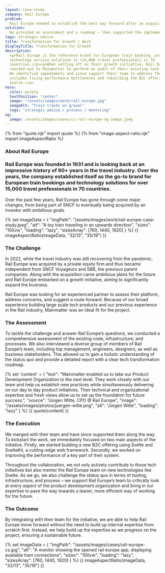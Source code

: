 ```yaml
---
layout: case-study
company: Rail Europe
problem:
  Rail Europe needed to establish the best way forward after an acquisition.
solution:
  We provided an assessment and a roadmap – then supported the implementation.
tags: Strategic advice
title: Transformation for Growth | Work
displayTitle: Transformation for Growth
description:
  <p>Rail Europe is the reference brand for European train booking, providing
  technology service solutions to +15,000 travel professionals in 70
  countries.</p><p>When setting off on their growth initiative, Rail Europe
  reached out to Mainmatter to perform an audit of their existing tech platform.
  We identified impediments and since support their team to address those which
  includes fixing performance bottlenecks and rebuilding the B2C offering in
  Svelte.</p>
hero:
  color: purple
  textPosition: "center"
  image: "/assets/images/work/rail-europe.jpg"
  imageAlt: "Train tracks on gravel"
  tags: "strategic advice / process / mentoring"
og:
  image: /assets/images/cases/cs-rail-europe-og-image.jpeg
---
```


{% from "quote.njk" import quote %}
{% from "image-aspect-ratio.njk" import imageAspectRatio %}

<div class="case-study__section">
  <h3 class="case-study__heading">About Rail Europe</h3>
  <div class="case-study__text">
    <h3 class="h4">Rail Europe was founded in 1931 and is looking back at an impressive history of 90+ years in the travel industry. Over the years, the company established itself as the go-to brand for European train bookings and technology solutions for over 15,000 travel professionals in 70 countries.</h3>
    <p>Over the past few years, Rail Europe has gone through some major changes, from being part of SNCF to eventually being acquired by an investor with ambitious goals.</p>
  </div>
</div>

<section class="case-study__section">
  {% set imageData = {
    "imgPath": "/assets/images/work/rail-europe-case-study.jpeg",
    "alt": "A toy train traveling in an upwards direction",
    "sizes": "100vw",
    "loading": "lazy",
    "sizesArray": [760, 1440, 1920]
  } %}
  {{ imageAspectRatio(imageData, "32/13", "35/19") }}
</section>

<div class="case-study__section">
  <h3 class="case-study__heading">The Challenge</h3>
  <div class="case-study__text">
    <p>In 2022, while the travel industry was still recovering from the pandemic, Rail Europe was acquired by a private equity firm and thus became independent from SNCF Voyageurs and SBB, the previous parent companies. Along with the acquisition came ambitious plans for the future and Rail Europe embarked on a growth initiative, aiming to significantly expand the business.</p>
    <p>Rail Europe was looking for an experienced partner to assess their platform, address concerns, and suggest a route forward. Because of our broad experience building large scale tech products and our previous experience in the Rail industry, Mainmatter was an ideal fit for the project.</p>
  </div>
</div>

<div class="case-study__section">
  <h3 class="case-study__heading">The Assessment</h3>
  <div class="case-study__text">
    <p>To tackle the challenge and answer Rail Europe’s questions, we conducted a comprehensive assessment of the existing code, infrastructure, and processes. We also interviewed a diverse group of members of Rail Europe’s team, including top management, engineers, designers, as well as business stakeholders. This allowed us to gain a holistic understanding of the status quo and provide a detailed report with a clear tech transformation roadmap.</p>
  </div>
</div>

{% set 'content' = {
  "text": "Mainmatter enabled us to take our Product Development Organization to the next level. They work closely with our team and help us establish new practices while simultaneously delivering on our day to day product initiatives. Their technical and organizational expertise and fresh views allow us to set up the foundation for future success.",
  "source": "Jürgen Witte, CPO @ Rail Europe",
  "image": "/assets/images/photos/juergen-witte.png",
  "alt": "Jürgen Witte",
  "loading": "lazy"
} %} {{ quote(content) }}

<div class="case-study__section">
  <h3 class="case-study__heading">The Execution</h3>
  <div class="case-study__text">
    <p>We merged with their team and have since supported them along the way. To kickstart the work, we immediately focused on two main aspects of the initiative. Firstly, we started building a new B2C offering using Svelte and SvelteKit, a cutting-edge web framework. Secondly, we worked on improving the performance of a key part of their system.</p>
    <p>Throughout the collaboration, we not only actively contribute to those tech initiatives but also mentor the Rail Europe team on new technologies like Svelte. As we go, we also challenge the status quo in terms of tooling, infrastructure, and process – we support Rail Europe’s team to critically look at every aspect of the product development organization and bring in our expertise to pave the way towards a leaner, more efficient way of working for the future.</p>
  </div>
</div>

<div class="case-study__section">
  <h3 class="case-study__heading">The Outcome</h3>
  <div class="case-study__text">
    <p>By integrating with their team for the initiative, we are able to help Rail Europe move forward without the need to build up internal expertise from scratch first. Instead, we help build up the expertise as we progress on the project, ensuring a sustainable future.</p>
  </div>
</div>

<section class="case-study__section">
  {% set imageData = {
    "imgPath": "/assets/images/cases/rail-europe-cs.jpg",
    "alt": "A monitor showing the opened rail europe app, displaying available train connections",
    "sizes": "100vw",
    "loading": "lazy",
    "sizesArray": [760, 1440, 1920]
  } %}
  {{ imageAspectRatio(imageData, "32/13", "35/19") }}
</section>
